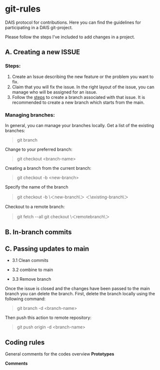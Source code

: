 # git-rules
DAIS protocol for contributions. Here you can find the guidelines for participating in a DAIS git-project.


Please follow the steps I've included to add changes in a project.

## A. Creating a new ISSUE 

### Steps:

1. Create an Issue describing the new feature or the problem you want to fix.
2. Claim that you will fix the issue. In the right layout of the issue, you can manage who will be assigned for an issue.
3. Follow the [steps](https://docs.github.com/en/issues/tracking-your-work-with-issues/creating-a-branch-for-an-issue)
to create a branch associated with that issue. It is recommended to create a new branch which starts from the main.

### Managing branches:

In general, you can manage your branches locally. Get a list of the existing branches:

> git branch

Change to your preferred branch:

> git checkout \<branch-name\>


Creating a branch from the current branch:

> git checkout -b \<new-branch\>

Specify the name of the branch

> git checkout -b \＜new-branch\＞ ＜\existing-branch\＞


Checkout to a remote branch:

> git fetch --all
> git checkout \＜remotebranch\＞


## B. In-branch commits


## C. Passing updates to main

 -  3.1 Clean commits


 -  3.2 combine to main


 -  3.3 Remove branch

 Once the issue is closed and the changes have been passed to the main branch you can delete the branch. 
 First, delete the branch locally using the following command:

 > git branch -d \<branch-name\>

Then push this action to remote repository:

> git push origin -d \<branch-name\>


 ## Coding rules
General comments for the codes overview
**Prototypes**

**Comments**
